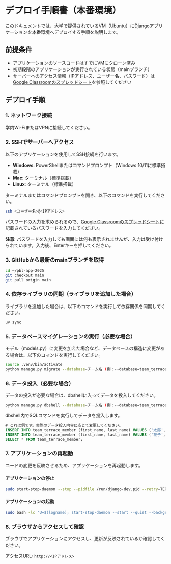# デプロイ手順書（本番環境）

このドキュメントでは、大学で提供されているVM（Ubuntu）にDjangoアプリケーションを本番環境へデプロイする手順を説明します。

## 前提条件

- アプリケーションのソースコードはすでにVMにクローン済み
- 初期段階のアプリケーションが実行されている状態（mainブランチ）
- サーバーへのアクセス情報（IPアドレス、ユーザー名、パスワード）は[Google Classroomのスプレッドシート](https://classroom.google.com/c/ODA1ODY3MTM5MjUz/m/ODIwMDc1ODQ2ODA0/details)を参照してください

## デプロイ手順

### 1. ネットワーク接続

学内Wi-FiまたはVPNに接続してください。

### 2. SSHでサーバーへアクセス

以下のアプリケーションを使用してSSH接続を行います。

- **Windows**: PowerShellまたはコマンドプロンプト（Windows 10/11に標準搭載）
- **Mac**: ターミナル（標準搭載）
- **Linux**: ターミナル（標準搭載）

ターミナルまたはコマンドプロンプトを開き、以下のコマンドを実行してください。

```bash
ssh <ユーザー名>@<IPアドレス>
```

パスワードの入力を求められるので、[Google Classroomのスプレッドシート](https://classroom.google.com/c/ODA1ODY3MTM5MjUz/m/ODIwMDc1ODQ2ODA0/details)に記載されているパスワードを入力してください。

**注意**: パスワードを入力しても画面には何も表示されませんが、入力は受け付けられています。入力後、Enterキーを押してください。

### 3. GitHubから最新のmainブランチを取得

```bash
cd ~/pbl-app-2025
git checkout main
git pull origin main
```

### 4. 依存ライブラリの同期（ライブラリを追加した場合）

ライブラリを追加した場合は、以下のコマンドを実行して依存関係を同期してください。

```bash
uv sync
```

### 5. データベースマイグレーションの実行（必要な場合）

モデル（models.py）に変更を加えた場合など、データベースの構造に変更がある場合は、以下のコマンドを実行してください。

```bash
source .venv/bin/activate
python manage.py migrate --database=チーム名 (例：--database=team_terrace)
```

### 6. データ投入（必要な場合）

データの投入が必要な場合は、dbshellに入ってデータを投入してください。

```bash
python manage.py dbshell --database=チーム名 (例：--database=team_terrace)
```
dbshell内でSQLコマンドを実行してデータを投入します。
```sql
# これは例です。実際のデータ投入内容に応じて変更してください。
INSERT INTO team_terrace_member (first_name, last_name) VALUES ('太郎', '山田');
INSERT INTO team_terrace_member (first_name, last_name) VALUES ('花子', '佐藤');
SELECT * FROM team_terrace_member;
```

### 7. アプリケーションの再起動

コードの変更を反映させるため、アプリケーションを再起動します。

#### アプリケーションの停止

```bash
sudo start-stop-daemon --stop --pidfile /run/django-dev.pid --retry=TERM/5/KILL/2
```

#### アプリケーションの起動

```bash
sudo bash -lc 'U=$(logname); start-stop-daemon --start --quiet --background --make-pidfile --pidfile /run/django-dev.pid --chdir /home/$U/pbl-app-2025 --exec /home/$U/pbl-app-2025/.venv/bin/python -- manage.py runserver 0.0.0.0:80 --noreload'
```

### 8. ブラウザからアクセスして確認

ブラウザでアプリケーションにアクセスし、更新が反映されているか確認してください。

アクセスURL: `http://<IPアドレス>`
